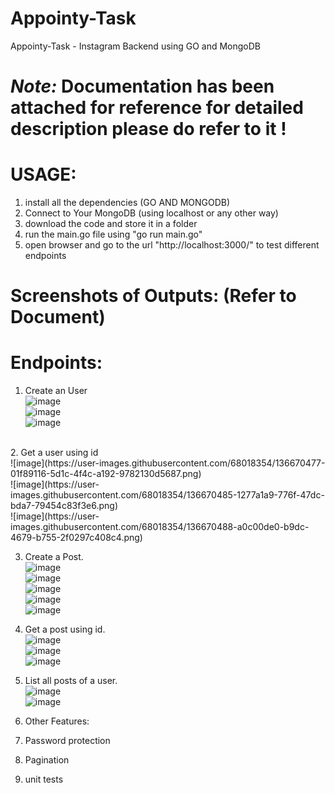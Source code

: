 # Appointy-Task
Appointy-Task - Instagram Backend using GO and MongoDB 

# *Note:* Documentation has been attached for reference for detailed description please do refer to it !

# USAGE:
1. install all the dependencies (GO AND MONGODB)
2. Connect to Your MongoDB (using localhost or any other way)
3. download the code and store it in a folder
4. run the main.go file using "go run main.go"
5. open browser and go to the url "http://localhost:3000/" to test different endpoints 

# Screenshots of Outputs: (Refer to Document)

# Endpoints:
1. Create an User  <br />
![image](https://user-images.githubusercontent.com/68018354/136670468-40a2b31c-42a7-4ea6-b894-2ccff3653fd1.png) <br />
![image](https://user-images.githubusercontent.com/68018354/136670471-b1873d77-7f03-4f39-a937-293fdd4bea45.png) <br />
![image](https://user-images.githubusercontent.com/68018354/136670473-9cac8b47-313a-4d54-a74a-6c160ee8d4a7.png) <br />
 <br />
2. Get a user using id <br />
![image](https://user-images.githubusercontent.com/68018354/136670477-01f89116-5d1c-4f4c-a192-9782130d5687.png) <br />
![image](https://user-images.githubusercontent.com/68018354/136670485-1277a1a9-776f-47dc-bda7-79454c83f3e6.png) <br />
![image](https://user-images.githubusercontent.com/68018354/136670488-a0c00de0-b9dc-4679-b755-2f0297c408c4.png) <br />

3. Create a Post.<br />
![image](https://user-images.githubusercontent.com/68018354/136670519-3f0bf88e-fc17-441e-b11c-c2d7b72d1470.png)<br />
![image](https://user-images.githubusercontent.com/68018354/136670523-c153199b-1753-4dc1-9e58-5ae1d8fde3a3.png)<br />
![image](https://user-images.githubusercontent.com/68018354/136670528-a26f1ac4-4c0c-4dd7-9704-71e86fb2eff9.png)<br />
![image](https://user-images.githubusercontent.com/68018354/136670533-712ebd53-291f-4142-8e4d-10ff0274324e.png)<br />
![image](https://user-images.githubusercontent.com/68018354/136670534-a0aef47f-efbc-41ea-a1bd-84d4cf4c01d7.png)<br />

4. Get a post using id.<br />
![image](https://user-images.githubusercontent.com/68018354/136670537-80cc8af5-104a-4344-9a04-8f76613446cc.png)<br />
![image](https://user-images.githubusercontent.com/68018354/136670542-3f18cb7e-bbf9-430b-86fb-145a9a3c4ebf.png)<br />
![image](https://user-images.githubusercontent.com/68018354/136670546-d74dba97-dc0b-4b60-8dfe-d7a6b489a049.png)<br />

5. List all posts of a user.<br />
![image](https://user-images.githubusercontent.com/68018354/136670561-3495520f-f093-4492-8cb9-71285e711646.png)<br />
![image](https://user-images.githubusercontent.com/68018354/136670569-ed8af6c3-2a92-4b1e-abc1-c944ae61130f.png)<br />


6. Other Features:
1. Password protection
2. Pagination
3. unit tests



